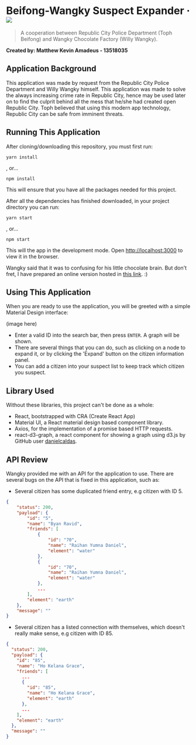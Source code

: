 # Beifong-Wangky Suspect Expander &middot;![](https://github.com/mkamadeus/Labpro-Connection-Visualizer/workflows/Firebase%20Deploy/badge.svg)

> A cooperation between Republic City Police Department (Toph Beifong) and Wangky Chocolate Factory (Willy Wangky).

**Created by: Matthew Kevin Amadeus - 13518035**

## Application Background

This application was made by request from the Republic City Police Department and Willy Wangky himself. This application was made to solve the always increasing crime rate in Republic City, hence may be used later on to find the culprit behind all the mess that he/she had created open Republic City. Toph believed that using this modern app technology, Republic City can be safe from imminent threats.

## Running This Application

After cloning/downloading this repository, you must first run:

```
yarn install
```

, or...

```
npm install
```

This will ensure that you have all the packages needed for this project.

After all the dependencies has finished downloaded, in your project directory you can run:

```
yarn start
```

, or...

```
npm start
```

This will the app in the development mode.
Open [http://localhost:3000](http://localhost:3000) to view it in the browser.

Wangky said that it was to confusing for his little chocolate brain. But don't fret, I have prepared an online version hosted in [this link](https://suspect-expander.web.app). :)

## Using This Application

When you are ready to use the application, you will be greeted with a simple Material Design interface:

(image here)

- Enter a valid ID into the search bar, then press `ENTER`. A graph will be shown.
- There are several things that you can do, such as clicking on a node to expand it, or by clicking the 'Expand' button on the citizen information panel.
- You can add a citizen into your suspect list to keep track which citizen you suspect.

## Library Used

Without these libraries, this project can't be done as a whole:

- React, bootstrapped with CRA (Create React App)
- Material UI, a React material design based component library.
- Axios, for the implementation of a promise based HTTP requests.
- react-d3-graph, a react component for showing a graph using d3.js by GitHub user [danielcaldas](https://github.com/danielcaldas/).

## API Review

Wangky provided me with an API for the application to use. There are several bugs on the API that is fixed in this application, such as:

- Several citizen has some duplicated friend entry, e.g citizen with ID 5.

```json
{
    "status": 200,
    "payload": {
        "id": "5",
        "name": "Byan Ravid",
        "friends": [
            {
                "id": "70",
                "name": "Raihan Yumna Daniel",
                "element": "water"
            },
            {
                "id": "70",
                "name": "Raihan Yumna Daniel",
                "element": "water"
            },
            ...
        ],
        "element": "earth"
    },
    "message": ""
}
```

- Several citizen has a listed connection with themselves, which doesn't really make sense, e.g citizen with ID 85.

```json
{
  "status": 200,
  "payload": {
    "id": "85",
    "name": "Ho Kelana Grace",
    "friends": [
      ...
      {
        "id": "85",
        "name": "Ho Kelana Grace",
        "element": "earth"
      },
      ...
    ],
    "element": "earth"
  },
  "message": ""
}
```
